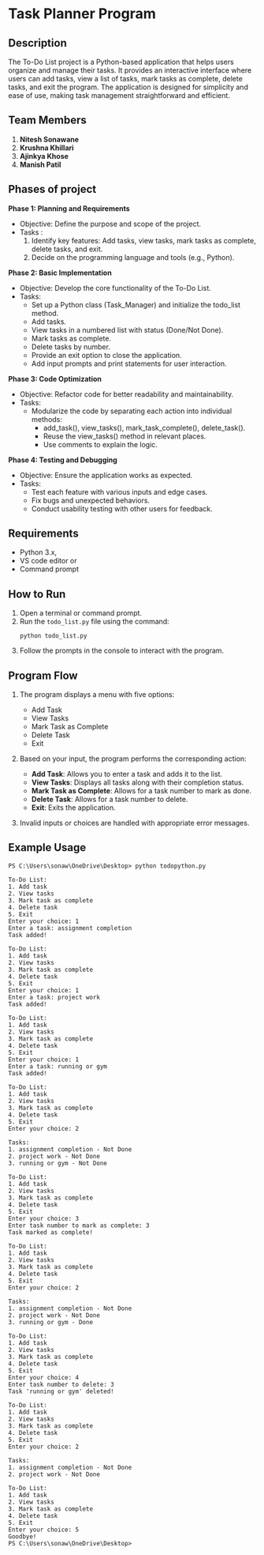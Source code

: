 # Task Planner Program

## Description
The To-Do List project is a Python-based application that helps users organize and manage their tasks. It provides an interactive interface where users can add tasks, view a list of tasks, mark tasks as complete, delete tasks, and exit the program. The application is designed for simplicity and ease of use, making task management straightforward and efficient.


## Team Members
1) **Nitesh Sonawane**
2) **Krushna Khillari**
3) **Ajinkya Khose**
4) **Manish Patil**

## Phases of project

**Phase 1: Planning and Requirements**
* Objective: Define the purpose and scope of the project.
* Tasks :
  1) Identify key features: Add tasks, view tasks, mark tasks as complete, delete tasks, and exit.
  2) Decide on the programming language and tools (e.g., Python).
     
**Phase 2: Basic Implementation**
* Objective: Develop the core functionality of the To-Do List.
* Tasks:
   - Set up a Python class (Task_Manager) and initialize the todo_list method.
   - Add tasks.
   - View tasks in a numbered list with status (Done/Not Done).
   - Mark tasks as complete.
   - Delete tasks by number.
   - Provide an exit option to close the application.
   - Add input prompts and print statements for user interaction.

**Phase 3: Code Optimization**
* Objective: Refactor code for better readability and maintainability.
* Tasks:
  * Modularize the code by separating each action into individual methods:
      - add_task(), view_tasks(), mark_task_complete(), delete_task().
      - Reuse the view_tasks() method in relevant places.
      - Use comments to explain the logic.

**Phase 4: Testing and Debugging**
* Objective: Ensure the application works as expected.
* Tasks:
   - Test each feature with various inputs and edge cases.
   - Fix bugs and unexpected behaviors.
   - Conduct usability testing with other users for feedback.

## Requirements

- Python 3.x,
- VS code editor or
- Command prompt

## How to Run

1. Open a terminal or command prompt.
2. Run the `todo_list.py` file using the command:
   ```
   python todo_list.py
   ```
3. Follow the prompts in the console to interact with the program.

## Program Flow

1. The program displays a menu with five options:
    - Add Task
    - View Tasks
    - Mark Task as Complete
    - Delete Task
    - Exit

2. Based on your input, the program performs the corresponding action:
    - **Add Task**: Allows you to enter a task and adds it to the list.
    - **View Tasks**: Displays all tasks along with their completion status.
    - **Mark Task as Complete**: Allows for a task number to mark as done.
    - **Delete Task**: Allows for a task number to delete.
    - **Exit**: Exits the application.

3. Invalid inputs or choices are handled with appropriate error messages.

## Example Usage

```text
PS C:\Users\sonaw\OneDrive\Desktop> python todopython.py

To-Do List:
1. Add task
2. View tasks
3. Mark task as complete
4. Delete task
5. Exit
Enter your choice: 1
Enter a task: assignment completion
Task added!

To-Do List:
1. Add task
2. View tasks
3. Mark task as complete
4. Delete task
5. Exit
Enter your choice: 1
Enter a task: project work
Task added!

To-Do List:
1. Add task
2. View tasks
3. Mark task as complete
4. Delete task
5. Exit
Enter your choice: 1
Enter a task: running or gym
Task added!

To-Do List:
1. Add task
2. View tasks
3. Mark task as complete
4. Delete task
5. Exit
Enter your choice: 2

Tasks:
1. assignment completion - Not Done
2. project work - Not Done
3. running or gym - Not Done

To-Do List:
1. Add task
2. View tasks
3. Mark task as complete
4. Delete task
5. Exit
Enter your choice: 3
Enter task number to mark as complete: 3
Task marked as complete!

To-Do List:
1. Add task
2. View tasks
3. Mark task as complete
4. Delete task
5. Exit
Enter your choice: 2

Tasks:
1. assignment completion - Not Done
2. project work - Not Done
3. running or gym - Done

To-Do List:
1. Add task
2. View tasks
3. Mark task as complete
4. Delete task
5. Exit
Enter your choice: 4
Enter task number to delete: 3
Task 'running or gym' deleted!

To-Do List:
1. Add task
2. View tasks
3. Mark task as complete
4. Delete task
5. Exit
Enter your choice: 2

Tasks:
1. assignment completion - Not Done
2. project work - Not Done

To-Do List:
1. Add task
2. View tasks
3. Mark task as complete
4. Delete task
5. Exit
Enter your choice: 5
Goodbye!
PS C:\Users\sonaw\OneDrive\Desktop>
```


